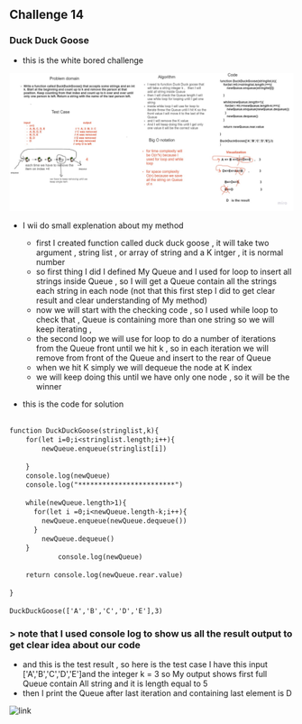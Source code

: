 ## Challenge 14 
### Duck Duck Goose 

* this is the white bored challenge 

![link](./white%20bored%20challenge%2014%20a.jpg)

* I wii do small explenation about my method 
  * first I created function called duck duck goose , it will take two argument , string list , or array of string and a K intger , it is normal number 
  * so first thing I did I defined My Queue and I used for loop to insert all strings inside Queue , so I will get a Queue contain all the strings each string in each node (not that this first step I did to get clear result and clear understanding of My method)
  * now we will start with the checking code , so I used while loop to check that , Queue is containing more than one string so we will keep iterating ,
  * the second loop we will use for loop to do a number of iterations from the Queue front until we hit k , so in each iteration we will remove from front of the Queue and insert to the rear of Queue 
  * when we hit K simply we will dequeue the node at K index 
  * we will keep doing this until we have only one node , so it will be the winner 


* this is the code for solution 
`````

function DuckDuckGoose(stringlist,k){
    for(let i=0;i<stringlist.length;i++){
        newQueue.enqueue(stringlist[i])
       
    }
    console.log(newQueue)
    console.log("************************")
    
    while(newQueue.length>1){
      for(let i =0;i<newQueue.length-k;i++){
        newQueue.enqueue(newQueue.dequeue())
      }
        newQueue.dequeue()   
    }
            console.log(newQueue)
            
    return console.log(newQueue.rear.value)
    
}

DuckDuckGoose(['A','B','C','D','E'],3)

``````
### > note that I used console log to show us all the result output to get clear idea about our code 

* and this is the test result , so here is the test case I have this input ['A','B','C','D','E']and the integer k = 3 so My output shows first full Queue contain All string and it is length equal to 5 
* then I print the Queue after last iteration and containing last element is D  

![link](./Screenshot%20(341).png)

